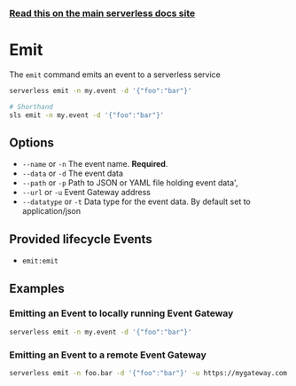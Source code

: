 <!--
title: Serverless Framework Commands - Emit
menuText: emit
menuOrder: 11
description: Emit an event to a serverless service
layout: Doc
-->

<!-- DOCS-SITE-LINK:START automatically generated  -->
### [Read this on the main serverless docs site](https://www.serverless.com/framework/docs/platform/commands/emit)
<!-- DOCS-SITE-LINK:END -->

# Emit

The `emit` command emits an event to a serverless service

```bash
serverless emit -n my.event -d '{"foo":"bar"}'

# Shorthand
sls emit -n my.event -d '{"foo":"bar"}'
```


## Options
- `--name` or `-n` The event name. **Required**.
- `--data` or `-d` The event data
- `--path` or `-p` Path to JSON or YAML file holding event data',
- `--url` or `-u` Event Gateway address
- `--datatype` or `-t` Data type for the event data. By default set to application/json



## Provided lifecycle Events
- `emit:emit`

## Examples

### Emitting an Event to locally running Event Gateway

```bash
serverless emit -n my.event -d '{"foo":"bar"}'
```

### Emitting an Event to a remote Event Gateway

```bash
serverless emit -n foo.bar -d '{"foo":"bar"}' -u https://mygateway.com
```
